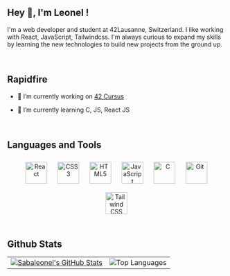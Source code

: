 ## Hey 👋, I'm Leonel !  

I'm a web developer and student at 42Lausanne, Switzerland. I like working with React, JavaScript, Tailwindcss. I'm always curious to expand my skills by learning the new technologies to build new projects from the ground up.  

<br/>

## Rapidfire  

- 🔭 I’m currently working on [42 Cursus](https://github.com/SabaLeonel/42Cursus)  
  

- 🌱 I’m currently learning C, JS, React JS  

<br/>  


## Languages and Tools  
<div align="center">  
<a href="https://reactjs.org/" target="_blank"><img style="margin: 10px" src="https://profilinator.rishav.dev/skills-assets/react-original-wordmark.svg" alt="React" height="50" /></a>  
<a href="https://www.w3schools.com/css/" target="_blank"><img style="margin: 10px" src="https://profilinator.rishav.dev/skills-assets/css3-original-wordmark.svg" alt="CSS3" height="50" /></a>  
<a href="https://en.wikipedia.org/wiki/HTML5" target="_blank"><img style="margin: 10px" src="https://profilinator.rishav.dev/skills-assets/html5-original-wordmark.svg" alt="HTML5" height="50" /></a>  
<a href="https://www.javascript.com/" target="_blank"><img style="margin: 10px" src="https://profilinator.rishav.dev/skills-assets/javascript-original.svg" alt="JavaScript" height="50" /></a>  
<a href="https://www.cprogramming.com/" target="_blank"><img style="margin: 10px" src="https://profilinator.rishav.dev/skills-assets/c-original.svg" alt="C" height="50" /></a>  
<a href="https://github.com/" target="_blank"><img style="margin: 10px" src="https://profilinator.rishav.dev/skills-assets/git-scm-icon.svg" alt="Git" height="50" /></a>  
<a href="https://www.tailwindcss.com/" target="_blank"><img style="margin: 10px" src="https://profilinator.rishav.dev/skills-assets/tailwindcss.svg" alt="Tailwind CSS" height="50" /></a>  

</div>  

<br/>

## Github Stats  

<table>
  <tr>
    <td>
      <a href="https://github.com/sabaleonel/github-readme-stats">
        <img src="https://github-readme-stats.vercel.app/api?username=sabaleonel" alt="Sabaleonel's GitHub Stats" />
      </a>
    </td>
    <td>
      <img src="https://github-readme-stats.vercel.app/api/top-langs/?username=sabaleonel&hide_border=true&layout=compact" alt="Top Languages" />
    </td>
  </tr>
</table>

